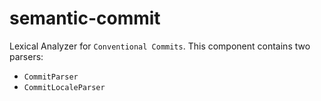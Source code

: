 # semantic-commit

Lexical Analyzer for `Conventional Commits`. This component contains two parsers:
- `CommitParser` 
- `CommitLocaleParser`
